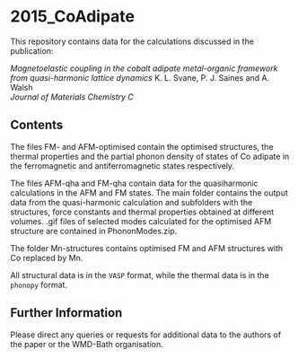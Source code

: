 2015_CoAdipate
============

This repository contains data for the calculations discussed in the publication:

*Magnetoelastic coupling in the cobalt adipate metal-organic framework from quasi-harmonic lattice dynamics*
K. L. Svane, P. J. Saines and A. Walsh  
*Journal of Materials Chemistry C* 


Contents
------------
The files FM- and AFM-optimised contain the optimised structures, the thermal properties and the partial phonon density of states of Co adipate in the ferromagnetic and antiferromagnetic states respectively.

The files AFM-qha and FM-qha contain data for the quasiharmonic calculations in the AFM and FM states. The main folder contains the output data from the quasi-harmonic calculation and subfolders with the structures, force constants and thermal properties obtained at different volumes. .gif files of selected modes calculated for the optimised AFM structure are contained in PhononModes.zip.

The folder Mn-structures contains optimised FM and AFM structures with Co replaced by Mn.

All structural data is in the `VASP` format, while the thermal data is in the `phonopy` format.

Further Information
-------------------
Please direct any queries or requests for additional data to the authors of the paper or the WMD-Bath organisation.
